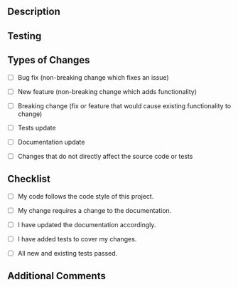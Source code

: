 ## Description
<!-- Describe what this PR does and why it is needed -->


## Testing
<!-- Explain how you tested these changes -->


## Types of Changes
- [ ] Bug fix (non-breaking change which fixes an issue)
- [ ] New feature (non-breaking change which adds functionality)
- [ ] Breaking change (fix or feature that would cause existing functionality to change)
- [ ] Tests update
- [ ] Documentation update
- [ ] Changes that do not directly affect the source code or tests


## Checklist
- [ ] My code follows the code style of this project.
- [ ] My change requires a change to the documentation.
- [ ] I have updated the documentation accordingly.
- [ ] I have added tests to cover my changes.
- [ ] All new and existing tests passed.


## Additional Comments
<!-- Add any other context or screenshots about the pull request here -->

